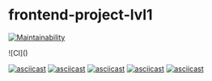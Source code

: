 # frontend-project-lvl1

[![Maintainability](https://api.codeclimate.com/v1/badges/be03679117471128b0ae/maintainability)](https://codeclimate.com/github/DaniilStr/frontend-project-lvl1/maintainability)

![CI](<a href ="https://github.com/DaniilStr/frontend-project-lvl1/actions"></a>)


[![asciicast](https://asciinema.org/a/h1sVMsb7u4sptytfFG1CgDsd7.svg)](https://asciinema.org/a/h1sVMsb7u4sptytfFG1CgDsd7)
[![asciicast](https://asciinema.org/a/e1TNC4yloYIzN06zLM1kHvxKA.svg)](https://asciinema.org/a/e1TNC4yloYIzN06zLM1kHvxKA)
[![asciicast](https://asciinema.org/a/mLoOy5Y1cE3n8wsYOVRvIPB2n.svg)](https://asciinema.org/a/mLoOy5Y1cE3n8wsYOVRvIPB2n)
[![asciicast](https://asciinema.org/a/IB9sd7950FinxQvYk1kxEkFwM.svg)](https://asciinema.org/a/IB9sd7950FinxQvYk1kxEkFwM)
[![asciicast](https://asciinema.org/a/SfRbhVEfBvbX2rQxaM6hhYPwx.svg)](https://asciinema.org/a/SfRbhVEfBvbX2rQxaM6hhYPwx)
